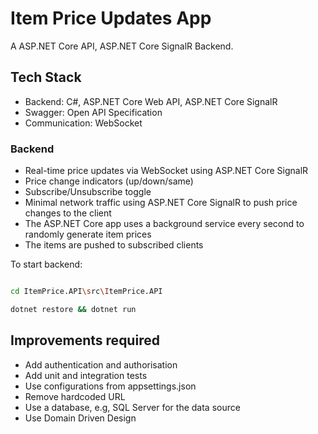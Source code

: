 # Item Price Updates App

A ASP.NET Core API, ASP.NET Core SignalR Backend.

## Tech Stack

- Backend: C#, ASP.NET Core Web API, ASP.NET Core SignalR
- Swagger: Open API Specification
- Communication: WebSocket

### Backend

- Real-time price updates via WebSocket using ASP.NET Core SignalR
- Price change indicators (up/down/same)
- Subscribe/Unsubscribe toggle
- Minimal network traffic using ASP.NET Core SignalR to push price changes to the client
- The ASP.NET Core app uses a background service every second to randomly generate item prices
- The items are pushed to subscribed clients

To start backend:

```bash

cd ItemPrice.API\src\ItemPrice.API

dotnet restore && dotnet run
```

## Improvements required

- Add authentication and authorisation
- Add unit and integration tests
- Use configurations from appsettings.json
- Remove hardcoded URL
- Use a database, e.g, SQL Server for the data source
- Use Domain Driven Design
